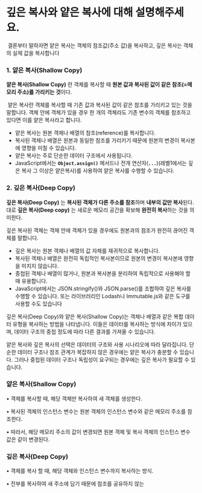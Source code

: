 # 깊은 복사와 얕은 복사에 대해 설명해주세요.

 결론부터 말하자면 얕은 복사는 객체의 참조값(주소 값)을 복사하고, 깊은 복사는 객체의 실제 값을 복사합니다

### 1. 얕은 복사(Shallow Copy)   
**얕은 복사(Shallow Copy)** 란 객체를 복사할 때 **원본 값과 복사된 값이 같은 참조(=메모리 주소)를 가리키는 것**이다.

 얕은 복사란 객체를 복사할 때 기존 값과 복사된 값이 같은 참조를 가리키고 있는 것을 말합니다. 객체 안에 객체가 있을 경우 한 개의 객체라도 기존 변수의 객체를 참조하고 있다면 이를 얕은 복사라고 합니다.


- 얕은 복사는 원본 객체나 배열의 참조(reference)를 복사합니다.
- 복사된 객체나 배열은 원본과 동일한 참조를 가리키기 때문에 원본의 변경이 복사본에 영향을 미칠 수 있습니다.
- 얕은 복사는 주로 단순한 데이터 구조에서 사용됩니다.
- JavaScript에서는 **`Object.assign()`** 메서드나 전개 연산자(**`...`**)(레벨1에서는 깊은 복사 그 이상은 얕은복사)를 사용하여 얕은 복사를 수행할 수 있습니다.
    
### 2. 깊은 복사(Deep Copy)
**깊은 복사(Deep Copy)** 는 **복사된 객체가 다른 주소를 참조**하며 **내부의 값만 복사**된다.
대로 **깊은 복사(Deep copy)** 는 새로운 메모리 공간을 확보해 **완전히 복사**하는 것을 의미한다.

깊은 복사된 객체는 객체 안에 객체가 있을 경우에도 원본과의 참조가 완전히 끊어진 객체를 말합니다.

- 깊은 복사는 원본 객체나 배열의 값 자체를 재귀적으로 복사합니다.
- 복사된 객체나 배열은 완전히 독립적인 복사본이므로 원본의 변경이 복사본에 영향을 미치지 않습니다.
- 중첩된 객체나 배열이 많거나, 원본과 복사본을 분리하여 독립적으로 사용해야 할 때 유용합니다.
- JavaScript에서는 JSON.stringify()와 JSON.parse()를 조합하여 깊은 복사를 수행할 수 있습니다. 또는 라이브러리인 Lodash나 Immutable.js와 같은 도구를 사용할 수도 있습니다

깊은 복사(Deep Copy)와 얕은 복사(Shallow Copy)는 객체나 배열과 같은 복합 데이터 유형을 복사하는 방법을 나타냅니다. 이들은 데이터를 복사하는 방식에 차이가 있으며, 데이터 구조의 중첩 정도에 따라 다른 결과를 가져올 수 있습니다.

얕은 복사와 깊은 복사의 선택은 데이터의 구조와 사용 시나리오에 따라 달라집니다. 단순한 데이터 구조나 참조 관계가 복잡하지 않은 경우에는 얕은 복사가 충분할 수 있습니다. 그러나 중첩된 데이터 구조나 독립성이 요구되는 경우에는 깊은 복사가 필요할 수 있습니다.


### 얕은 복사(Shallow Copy)
• 객체를 복사할 때, 해당 객체만 복사하여 새 객체를 생성한다.

•	복사된 객체의 인스턴스 변수는 원본 객체의 인스턴스 변수와 같은 메모리 주소를 참조한다.

•	따라서, 해당 메모리 주소의 값이 변경되면 원본 객체 및 복사 객체의 인스턴스 변수 값은 같이 변경된다.

### 깊은 복사(Deep Copy)

•	객체를 복사 할 때, 해당 객체와 인스턴스 변수까지 복사하는 방식.

•	전부를 복사하여 새 주소에 담기 때문에 참조를 공유하지 않는
